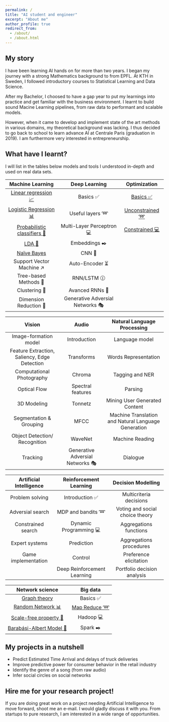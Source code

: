 ```yaml
---
permalink: /
title: "AI student and engineer"
excerpt: "About me"
author_profile: true
redirect_from:
  - /about/
  - /about.html
---
```


My story
------
I have been learning AI hands on for more than two years. I began my journey with a strong Mathematics background to from EPFL. At KTH in Sweden, I followed introductory courses to Statistical Learning and Data Science.

After my Bachelor, I choosed to have a gap year to put my learnings into practice and get familiar with the business environment. I learnt to build sound Macine Learning pipelines, from raw data to performant and scalable models.

However, when it came to develop and implement state of the art methods in various domains, my theoretical background was lacking. I thus decided to go back to school to learn advance AI at Centrale Paris (graduation in 2019). I am furthermore very interested in entrepreneurship.

What have I learnt?
------
I will list in the tables below models and tools I understood in-depth and used on real data sets.

| Machine Learning | Deep Learning | Optimization |
|:---------------------------:|:-------------------------------:|:-------------------------------:|
| [Linear regression 📈](https://devitrylouis.github.io/posts/2018/11/linear-regression/) | Basics ✅ | [Basics ✅](https://devitrylouis.github.io/posts/2018/11/basics-optimization/) |
| [Logistic Regression 📊](https://devitrylouis.github.io/posts/2018/11/logistic-regression/) | Useful layers ➿ | [Unconstrained ➿](https://devitrylouis.github.io/posts/2018/11/unconstrained-optimization/) |
| [Probabilistic classifiers 🔮](https://devitrylouis.github.io/posts/2018/10/probabilistic) | Multi-Layer Perceptron 💻 | [Constrained 💻](https://devitrylouis.github.io/posts/2018/11/constrained-optimization/) |
| [LDA 📏](https://devitrylouis.github.io/posts/2018/10/lda) | Embeddings ✒️ |  |
| [Naïve Bayes](https://devitrylouis.github.io/posts/2018/11/naive-bayes/) | CNN 🌄 |  |
| Support Vector Machine ↗️ | Auto-Encoder ⏳ |  |
| Tree-based Methods 🌲 | RNN/LSTM 🕧 |  |
| Clustering 👫 | Avanced RNNs 📘 |  |
| Dimension Reduction 🔎 | Generative Adversial Networks 🎭 |  |

| Vision | Audio | Natural Language Processing |
|:---------------------------:|:-------------------------------:|:-------------------------------:|
| Image-formation model  | Introduction | Language model |
| Feature Extraction, Saliency, Edge Detection | Transforms | Words Representation |
| Computational Photography | Chroma | Tagging and NER |
| Optical Flow | Spectral features | Parsing |
| 3D Modeling | Tonnetz | Mining User Generated Content |
| Segmentation & Grouping | MFCC | Machine Translation and Natural Language Generation  |
| Object Detection/ Recognition | WaveNet | Machine Reading |
| Tracking | Generative Adversial Networks 🎭 | Dialogue |


| Artificial Intelligence | Reinforcement Learning | Decision Modelling |
|:---------------------------:|:-------------------------------:|:-------------------------------:|
| Problem solving | Introduction ✅ | Multicriteria decisions |
| Adversial search | MDP and bandits ➿ | Voting and social choice theory |
| Constrained search | Dynamic Programming 💻 | Aggregations functions |
| Expert systems | Prediction | Aggregations procedures |
| Game implementation | Control | Preference elicitation |
|  | Deep Reinforcement Learning | Portfolio decision analysis |

| Network science | Big data |
|:---------------------------:|:-------------------------------:|
| [Graph theory](https://devitrylouis.github.io/posts/2018/11/graph_theory/) | Basics ✅ |
| [Random Network 📊](https://devitrylouis.github.io/posts/2018/11/random_network/) | [Map Reduce ➿](https://devitrylouis.github.io/posts/2018/11/map-reduce/) |
| [Scale-free property 🔮](https://devitrylouis.github.io/posts/2018/11/scale-free-property/) | Hadoop 💻 |
| [Barabási-Albert Model 📏](https://devitrylouis.github.io/posts/2018/11/barabasi-albert-model/) | Spark ✒️ |


My projects in a nutshell
------
* Predict Estimated Time Arrival and delays of truck deliveries
* Improve predictive power for consumer behavior in the retail industry
* Identify the genre of a song (from raw audio)
* Infer social circles on social networks

Hire me for your research project!
------
If you are doing great work on a project needing Artificial Intelligence to move forward, shoot me an e-mail. I would gladly discuss it with you. From startups to pure research, I am interested in a wide range of opportunities.

